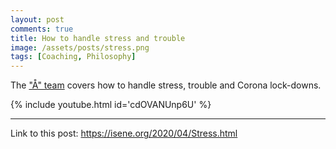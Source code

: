 ```yaml
---
layout: post
comments: true
title: How to handle stress and trouble
image: /assets/posts/stress.png
tags: [Coaching, Philosophy]
---
```


The ["Å" team](https://a-circle.no/) covers how to handle stress, trouble and Corona lock-downs.

{% include youtube.html id='cdOVANUnp6U' %} 

---
Link to this post: <https://isene.org/2020/04/Stress.html>
